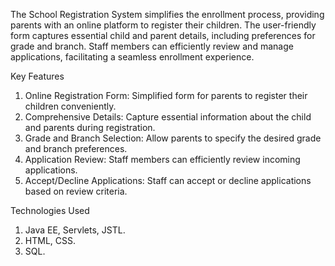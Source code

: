 The School Registration System simplifies the enrollment process, providing parents with an online platform to register their children. The user-friendly form captures essential child and parent details, including preferences for grade and branch. Staff members can efficiently review and manage applications, facilitating a seamless enrollment experience.

Key Features
1. Online Registration Form: Simplified form for parents to register their children conveniently.
2. Comprehensive Details: Capture essential information about the child and parents during registration.
3. Grade and Branch Selection: Allow parents to specify the desired grade and branch preferences.
4. Application Review: Staff members can efficiently review incoming applications.
5. Accept/Decline Applications: Staff can accept or decline applications based on review criteria.

Technologies Used
1. Java EE, Servlets, JSTL.
2. HTML, CSS.
3. SQL.
